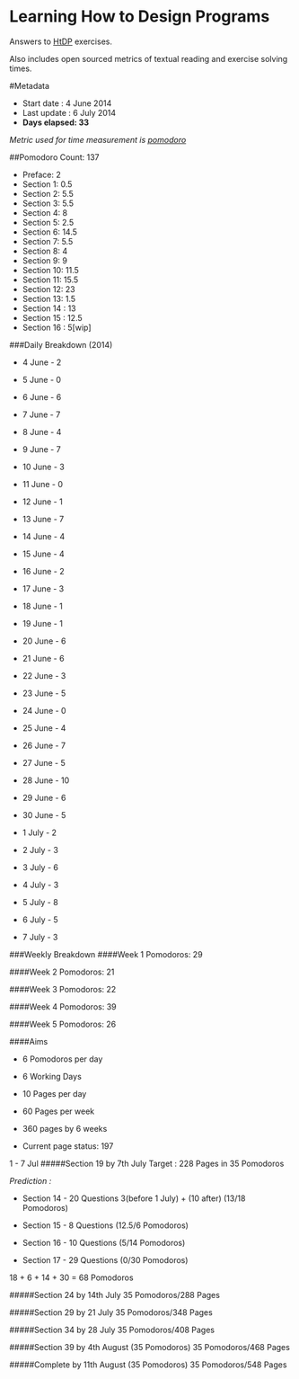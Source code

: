 Learning How to Design Programs
===============================

Answers to [HtDP](http://htdp.org/2003-09-26/Book/curriculum-Z-H-1.html)
exercises.

Also includes open sourced metrics of textual reading and exercise solving times.


#Metadata
- Start date : 4 June 2014
- Last update : 6 July 2014
- **Days elapsed: 33**

_Metric used for time measurement is [pomodoro](http://pomodorotechnique.com)_

##Pomodoro Count: 137

- Preface: 2
- Section 1: 0.5
- Section 2: 5.5
- Section 3: 5.5
- Section 4: 8
- Section 5: 2.5
- Section 6: 14.5
- Section 7: 5.5
- Section 8: 4
- Section 9: 9
- Section 10: 11.5
- Section 11: 15.5
- Section 12: 23
- Section 13: 1.5
- Section 14 : 13
- Section 15 : 12.5
- Section 16 : 5[wip]

###Daily Breakdown (2014)
- 4 June - 2
- 5 June - 0
- 6 June - 6
- 7 June - 7
- 8 June - 4
- 9 June - 7
- 10 June - 3

- 11 June - 0
- 12 June - 1
- 13 June - 7
- 14 June - 4
- 15 June - 4
- 16 June - 2
- 17 June - 3

- 18 June - 1
- 19 June - 1
- 20 June - 6
- 21 June - 6
- 22 June - 3
- 23 June - 5
- 24 June - 0

- 25 June - 4
- 26 June - 7
- 27 June - 5
- 28 June - 10
- 29 June - 6
- 30 June - 5
- 1 July - 2

- 2 July - 3
- 3 July - 6
- 4 July - 3
- 5 July - 8
- 6 July - 5
- 7 July - 3

###Weekly Breakdown
####Week 1
Pomodoros: 29

####Week 2
Pomodoros: 21

####Week 3
Pomodoros: 22

####Week 4
Pomodoros: 39

####Week 5
Pomodoros: 26

####Aims

- 6 Pomodoros per day
- 6 Working Days

- 10 Pages per day
- 60 Pages per week
- 360 pages by 6 weeks
- Current page status: 197

1 - 7 Jul
#####Section 19 by 7th July
Target : 228 Pages in 35 Pomodoros

*Prediction :*
  - Section 14 - 20 Questions
  3(before 1 July) + (10 after)
  (13/18 Pomodoros)

  - Section 15 - 8 Questions
  (12.5/6 Pomodoros)

  - Section 16 - 10 Questions
  (5/14 Pomodoros)

  - Section 17 - 29 Questions
  (0/30 Pomodoros)

18 + 6 + 14 + 30 = 68 Pomodoros

#####Section 24 by 14th July
35 Pomodoros/288 Pages

#####Section 29 by 21 July
35 Pomodoros/348 Pages

#####Section 34 by 28 July
35 Pomodoros/408 Pages

#####Section 39 by 4th August (35 Pomodoros)
35 Pomodoros/468 Pages

#####Complete by 11th August (35 Pomodoros)
35 Pomodoros/548 Pages
